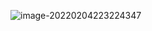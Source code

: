 

![image-20220204223224347](https://holon-image.oss-cn-beijing.aliyuncs.com/img/202204122251773.png)